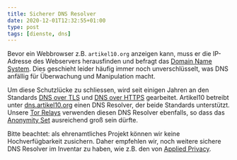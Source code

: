 ```yaml
---
title: Sicherer DNS Resolver
date: 2020-12-01T12:32:55+01:00
type: post
tags: [dienste, dns]
---
```


Bevor ein Webbrowser z.B. `artikel10.org` anzeigen kann, muss er die IP-Adresse
des Webservers herausfinden und befragt das [Domain Name System][]. Dies
geschieht leider häufig immer noch unverschlüsselt, was DNS anfällig für
Überwachung und Manipulation macht.

Um diese Schutzlücke zu schliessen, wird seit einigen Jahren an den Standards
[DNS over TLS][] und [DNS over HTTPS][] gearbeitet. Artikel10 betreibt unter
[dns.artikel10.org][] einen DNS Resolver, der beide Standards unterstützt.
Unsere [Tor Relays][] verwenden diesen DNS Resolver ebenfalls, so dass das
[Anonymity Set][] ausreichend groß sein dürfte.

Bitte beachtet: als ehrenamtliches Projekt können wir keine Hochverfügbarkeit
zusichern. Daher empfehlen wir, noch weitere sichere DNS Resolver im Inventar
zu haben, wie z.B. den von [Applied Privacy][].

[anonymity set]: https://privacypatterns.org/patterns/Anonymity-set
[applied privacy]: https://applied-privacy.net/de/services/dns/
[dns over https]: https://de.wikipedia.org/wiki/DNS_over_HTTPS
[dns over tls]: https://de.wikipedia.org/wiki/DNS_over_TLS
[dns.artikel10.org]: https://dns.artikel10.org/
[domain name system]: https://de.wikipedia.org/wiki/Domain_Name_System
[tor relays]: /dienste/tor-relays/
